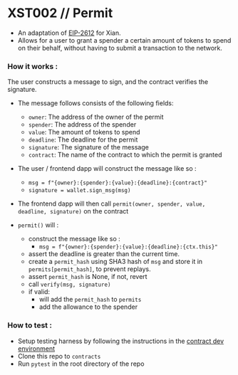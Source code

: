 # XST002 // Permit

- An adaptation of [EIP-2612](https://eips.ethereum.org/EIPS/eip-2612) for Xian.
- Allows for a user to grant a spender a certain amount of tokens to spend on their behalf, without having to submit a transaction to the network.

### How it works :

The user constructs a message to sign, and the contract verifies the signature.

- The message follows consists of the following fields:
  - `owner`: The address of the owner of the permit
  - `spender`: The address of the spender
  - `value`: The amount of tokens to spend
  - `deadline`: The deadline for the permit
  - `signature`: The signature of the message
  - `contract`: The name of the contract to which the permit is granted

- The user / frontend dapp will construct the message like so : 
    - `msg = f"{owner}:{spender}:{value}:{deadline}:{contract}" `
    - `signature = wallet.sign_msg(msg)`

- The frontend dapp will then call `permit(owner, spender, value, deadline, signature)` on the contract
-  `permit()` will :
    - construct the message like so : 
        - `msg = f"{owner}:{spender}:{value}:{deadline}:{ctx.this}"`
    - assert the deadline is greater than the current time.
    - create a `permit_hash` using SHA3 hash of `msg` and store it in `permits[permit_hash]`, to prevent replays.
    - assert `permit_hash` is None, if not, revert 
    - call `verify(msg, signature)`
    - if valid:
        - will add the `permit_hash` to `permits`
        - add the allowance to the spender

### How to test : 
- Setup testing harness by following the instructions in the [contract dev environment](https://github.com/xian-network/contract-dev-environment)
- Clone this repo to `contracts`
- Run `pytest` in the root directory of the repo